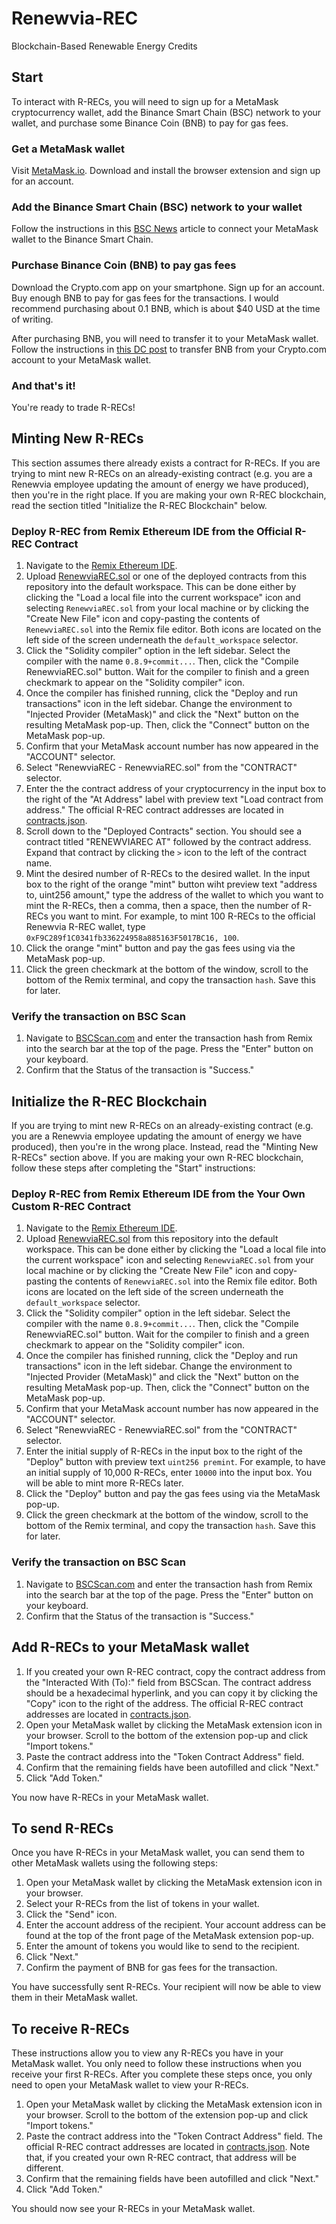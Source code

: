 # Renewvia-REC
Blockchain-Based Renewable Energy Credits

## Start
To interact with R-RECs, you will need to sign up for a MetaMask cryptocurrency wallet, add the Binance Smart Chain (BSC) network to your wallet, and purchase some Binance Coin (BNB) to pay for gas fees.

### Get a MetaMask wallet
Visit [MetaMask.io](https://metamask.io/). Download and install the browser extension and sign up for an account.

### Add the Binance Smart Chain (BSC) network to your wallet
Follow the instructions in this [BSC News](https://www.bsc.news/post/connecting-metamask-wallet-to-the-binance-smart-chain) article to connect your MetaMask wallet to the Binance Smart Chain.

### Purchase Binance Coin (BNB) to pay gas fees
Download the Crypto.com app on your smartphone. Sign up for an account. Buy enough BNB to pay for gas fees for the transactions. I would recommend purchasing about 0.1 BNB, which is about $40 USD at the time of writing.

After purchasing BNB, you will need to transfer it to your MetaMask wallet. Follow the instructions in [this DC post](https://decentralizedcreator.com/transfer-crypto-from-crypto-com-to-metamask/) to transfer BNB from your Crypto.com account to your MetaMask wallet.

### And that's it!
You're ready to trade R-RECs!

## Minting New R-RECs
This section assumes there already exists a contract for R-RECs. If you are trying to mint new R-RECs on an already-existing contract (e.g. you are a Renewvia employee updating the amount of energy we have produced), then you're in the right place. If you are making your own R-REC blockchain, read the section titled "Initialize the R-REC Blockchain" below.

### Deploy R-REC from Remix Ethereum IDE from the Official R-REC Contract
1. Navigate to the [Remix Ethereum IDE](https://remix.ethereum.org/).
2. Upload [RenewviaREC.sol](https://github.com/Renewvia-Energy/Renewvia-REC/blob/main/RenewviaREC.sol) or one of the deployed contracts from this repository into the default workspace. This can be done either by clicking the "Load a local file into the current workspace" icon and selecting `RenewviaREC.sol` from your local machine or by clicking the "Create New File" icon and copy-pasting the contents of `RenewviaREC.sol` into the Remix file editor. Both icons are located on the left side of the screen underneath the `default_workspace` selector.
4. Click the "Solidity compiler" option in the left sidebar. Select the compiler with the name `0.8.9+commit...`. Then, click the "Compile RenewviaREC.sol" button. Wait for the compiler to finish and a green checkmark to appear on the "Solidity compiler" icon.
5. Once the compiler has finished running, click the "Deploy and run transactions" icon in the left sidebar. Change the environment to "Injected Provider (MetaMask)" and click the "Next" button on the resulting MetaMask pop-up. Then, click the "Connect" button on the MetaMask pop-up.
6. Confirm that your MetaMask account number has now appeared in the "ACCOUNT" selector.
7. Select "RenewviaREC - RenewviaREC.sol" from the "CONTRACT" selector.
8. Enter the the contract address of your cryptocurrency in the input box to the right of the "At Address" label with preview text "Load contract from address." The official R-REC contract addresses are located in [contracts.json](https://github.com/Renewvia-Energy/Renewvia-REC/blob/main/contracts.json).
9. Scroll down to the "Deployed Contracts" section. You should see a contract titled "RENEWVIAREC AT" followed by the contract address. Expand that contract by clicking the `>` icon to the left of the contract name.
10. Mint the desired number of R-RECs to the desired wallet. In the input box to the right of the orange "mint" button wiht preview text "address to, uint256 amount," type the address of the wallet to which you want to mint the R-RECs, then a comma, then a space, then the number of R-RECs you want to mint. For example, to mint 100 R-RECs to the official Renewvia R-REC wallet, type `0xF9C289f1C0341fb336224958a885163F5017BC16, 100`.
11. Click the orange "mint" button and pay the gas fees using via the MetaMask pop-up.
12. Click the green checkmark at the bottom of the window, scroll to the bottom of the Remix terminal, and copy the transaction `hash`. Save this for later.

### Verify the transaction on BSC Scan
1. Navigate to [BSCScan.com](https://bscscan.com/) and enter the transaction hash from Remix into the search bar at the top of the page. Press the "Enter" button on your keyboard.
2. Confirm that the Status of the transaction is "Success."

## Initialize the R-REC Blockchain
If you are trying to mint new R-RECs on an already-existing contract (e.g. you are a Renewvia employee updating the amount of energy we have produced), then you're in the wrong place. Instead, read the "Minting New R-RECs" section above. If you are making your own R-REC blockchain, follow these steps after completing the "Start" instructions:

### Deploy R-REC from Remix Ethereum IDE from the Your Own Custom R-REC Contract
1. Navigate to the [Remix Ethereum IDE](https://remix.ethereum.org/).
2. Upload [RenewviaREC.sol](https://github.com/Renewvia-Energy/Renewvia-REC/blob/main/RenewviaREC.sol) from this repository into the default workspace. This can be done either by clicking the "Load a local file into the current workspace" icon and selecting `RenewviaREC.sol` from your local machine or by clicking the "Create New File" icon and copy-pasting the contents of `RenewviaREC.sol` into the Remix file editor. Both icons are located on the left side of the screen underneath the `default_workspace` selector.
4. Click the "Solidity compiler" option in the left sidebar. Select the compiler with the name `0.8.9+commit...`. Then, click the "Compile RenewviaREC.sol" button. Wait for the compiler to finish and a green checkmark to appear on the "Solidity compiler" icon.
5. Once the compiler has finished running, click the "Deploy and run transactions" icon in the left sidebar. Change the environment to "Injected Provider (MetaMask)" and click the "Next" button on the resulting MetaMask pop-up. Then, click the "Connect" button on the MetaMask pop-up.
6. Confirm that your MetaMask account number has now appeared in the "ACCOUNT" selector.
7. Select "RenewviaREC - RenewviaREC.sol" from the "CONTRACT" selector.
8. Enter the initial supply of R-RECs in the input box to the right of the "Deploy" button with preview text `uint256 premint`. For example, to have an initial supply of 10,000 R-RECs, enter `10000` into the input box. You will be able to mint more R-RECs later.
9. Click the "Deploy" button and pay the gas fees using via the MetaMask pop-up.
10. Click the green checkmark at the bottom of the window, scroll to the bottom of the Remix terminal, and copy the transaction `hash`. Save this for later.

### Verify the transaction on BSC Scan
1. Navigate to [BSCScan.com](https://bscscan.com/) and enter the transaction hash from Remix into the search bar at the top of the page. Press the "Enter" button on your keyboard.
2. Confirm that the Status of the transaction is "Success."

## Add R-RECs to your MetaMask wallet
1. If you created your own R-REC contract, copy the contract address from the "Interacted With (To):" field from BSCScan. The contract address should be a hexadecimal hyperlink, and you can copy it by clicking the "Copy" icon to the right of the address. The official R-REC contract addresses are located in [contracts.json](https://github.com/Renewvia-Energy/Renewvia-REC/blob/main/contracts.json).
2. Open your MetaMask wallet by clicking the MetaMask extension icon in your browser. Scroll to the bottom of the extension pop-up and click "Import tokens."
3. Paste the contract address into the "Token Contract Address" field.
4. Confirm that the remaining fields have been autofilled and click "Next."
5. Click "Add Token."

You now have R-RECs in your MetaMask wallet.

## To send R-RECs
Once you have R-RECs in your MetaMask wallet, you can send them to other MetaMask wallets using the following steps:
1. Open your MetaMask wallet by clicking the MetaMask extension icon in your browser.
2. Select your R-RECs from the list of tokens in your wallet.
3. Click the "Send" icon.
4. Enter the account address of the recipient. Your account address can be found at the top of the front page of the MetaMask extension pop-up.
5. Enter the amount of tokens you would like to send to the recipient.
6. Click "Next."
7. Confirm the payment of BNB for gas fees for the transaction.

You have successfully sent R-RECs. Your recipient will now be able to view them in their MetaMask wallet.

## To receive R-RECs
These instructions allow you to view any R-RECs you have in your MetaMask wallet. You only need to follow these instructions when you receive your first R-RECs. After you complete these steps once, you only need to open your MetaMask wallet to view your R-RECs.

1. Open your MetaMask wallet by clicking the MetaMask extension icon in your browser. Scroll to the bottom of the extension pop-up and click "Import tokens."
2. Paste the contract address into the "Token Contract Address" field. The official R-REC contract addresses are located in [contracts.json](https://github.com/Renewvia-Energy/Renewvia-REC/blob/main/contracts.json). Note that, if you created your own R-REC contract, that address will be different.
3. Confirm that the remaining fields have been autofilled and click "Next."
4. Click "Add Token."

You should now see your R-RECs in your MetaMask wallet.

